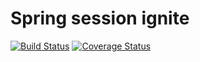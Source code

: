 # Spring session ignite #
[![Build Status](https://travis-ci.org/AnkBurov/spring-session-ignite.svg?branch=master)](https://travis-ci.org/AnkBurov/spring-session-ignite) [![Coverage Status](https://coveralls.io/repos/github/AnkBurov/spring-session-ignite/badge.svg?branch=master&ts=1)](https://coveralls.io/github/AnkBurov/spring-session-ignite?branch=master)
